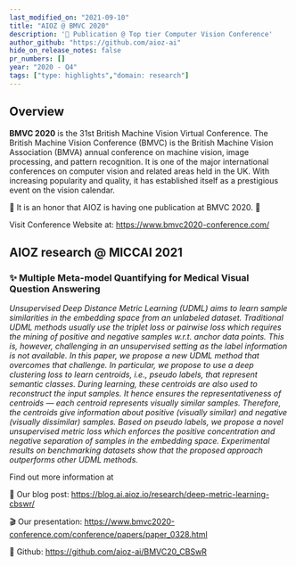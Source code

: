 ```yaml
---
last_modified_on: "2021-09-10"
title: "AIOZ @ BMVC 2020"
description: '🎊 Publication @ Top tier Computer Vision Conference'
author_github: "https://github.com/aioz-ai"
hide_on_release_notes: false
pr_numbers: []
year: "2020 - Q4"
tags: ["type: highlights","domain: research"]
---
```

## Overview
**BMVC 2020** is the 31st British Machine Vision Virtual Conference. The British Machine Vision Conference (BMVC) is the British Machine Vision Association (BMVA) annual conference on machine vision, image processing, and pattern recognition. It is one of the major international conferences on computer vision and related areas held in the UK. With increasing popularity and quality, it has established itself as a prestigious event on the vision calendar.

:tada: It is an honor that AIOZ is having one publication at BMVC 2020. :tada:

Visit Conference Website at: https://www.bmvc2020-conference.com/

## AIOZ research @ MICCAI 2021
### ✨ Multiple Meta-model Quantifying for Medical Visual Question Answering
*Unsupervised Deep Distance Metric Learning (UDML) aims to learn sample similarities in the embedding space from an unlabeled dataset. Traditional UDML methods usually use the triplet loss or pairwise loss which requires the mining of positive and negative samples w.r.t. anchor data points. This is, however, challenging in an unsupervised setting as the label information is not available. In this paper, we propose a new UDML method that overcomes that challenge. In particular, we propose to use a deep clustering loss to learn centroids, i.e., pseudo labels, that represent semantic classes. During learning, these centroids are also used to reconstruct the input samples. It hence ensures the representativeness of centroids — each centroid represents visually similar samples. Therefore, the centroids give information about positive (visually similar) and negative (visually dissimilar) samples. Based on pseudo labels, we propose a novel unsupervised metric loss which enforces the positive concentration and negative separation of samples in the embedding space. Experimental results on benchmarking datasets show that the proposed approach outperforms other UDML methods.*

Find out more information at

:scroll: Our blog post: https://blog.ai.aioz.io/research/deep-metric-learning-cbswr/

:clapper: Our presentation: https://www.bmvc2020-conference.com/conference/papers/paper_0328.html

:rocket: Github: https://github.com/aioz-ai/BMVC20_CBSwR

